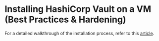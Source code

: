 # **Installing HashiCorp Vault on a VM (Best Practices & Hardening)**  

For a detailed walkthrough of the installation process, refer to this [article](../installation/Vault_Cluster/README.md).